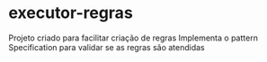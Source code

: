 # executor-regras
Projeto criado para facilitar criação de regras
Implementa o pattern Specification para validar se as regras são atendidas